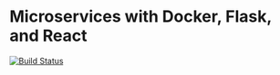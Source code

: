 # Microservices with Docker, Flask, and React

[![Build Status](https://travis-ci.com/pphszx/testdriven-app.svg?branch=master)](https://travis-ci.com/pphszx/testdriven-app)